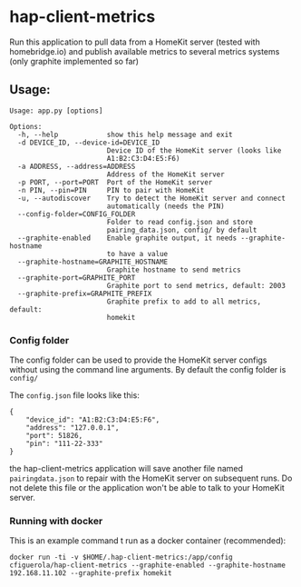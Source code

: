 # hap-client-metrics

Run this application to pull data from a HomeKit server (tested with homebridge.io) and publish available metrics to several metrics systems (only graphite implemented so far)

## Usage:

```
Usage: app.py [options]

Options:
  -h, --help            show this help message and exit
  -d DEVICE_ID, --device-id=DEVICE_ID
                        Device ID of the HomeKit server (looks like
                        A1:B2:C3:D4:E5:F6)
  -a ADDRESS, --address=ADDRESS
                        Address of the HomeKit server
  -p PORT, --port=PORT  Port of the HomeKit server
  -n PIN, --pin=PIN     PIN to pair with HomeKit
  -u, --autodiscover    Try to detect the HomeKit server and connect
                        automatically (needs the PIN)
  --config-folder=CONFIG_FOLDER
                        Folder to read config.json and store
                        pairing_data.json, config/ by default
  --graphite-enabled    Enable graphite output, it needs --graphite-hostname
                        to have a value
  --graphite-hostname=GRAPHITE_HOSTNAME
                        Graphite hostname to send metrics
  --graphite-port=GRAPHITE_PORT
                        Graphite port to send metrics, default: 2003
  --graphite-prefix=GRAPHITE_PREFIX
                        Graphite prefix to add to all metrics, default:
                        homekit
```

### Config folder

The config folder can be used to provide the HomeKit server configs without using the command line arguments. By default the config folder is `config/`

The `config.json` file looks like this:

```
{
    "device_id": "A1:B2:C3:D4:E5:F6",
    "address": "127.0.0.1",
    "port": 51826,
    "pin": "111-22-333"
}
```

the hap-client-metrics application will save another file named `pairingdata.json` to repair with the HomeKit server on subsequent runs. Do not delete this file or the application won't be able to talk to your HomeKit server.

### Running with docker

This is an example command t run as a docker container (recommended):

```
docker run -ti -v $HOME/.hap-client-metrics:/app/config cfiguerola/hap-client-metrics --graphite-enabled --graphite-hostname 192.168.11.102 --graphite-prefix homekit
```
